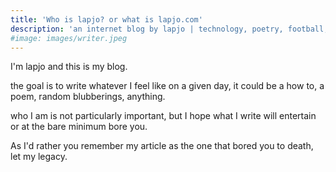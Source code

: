 ```yaml
---
title: 'Who is lapjo? or what is lapjo.com'
description: 'an internet blog by lapjo | technology, poetry, football, random blubbering including but not limited to philosophy'
#image: images/writer.jpeg
---
```


I'm lapjo and this is my blog.

the goal is to write whatever I feel like on a given day, it could be a how to,
a poem, random blubberings, anything.

who I am is not particularly important, but I hope what I write will entertain
or at the bare minimum bore you. 

As I'd rather you remember my article as the one that bored you to death, let my legacy.
